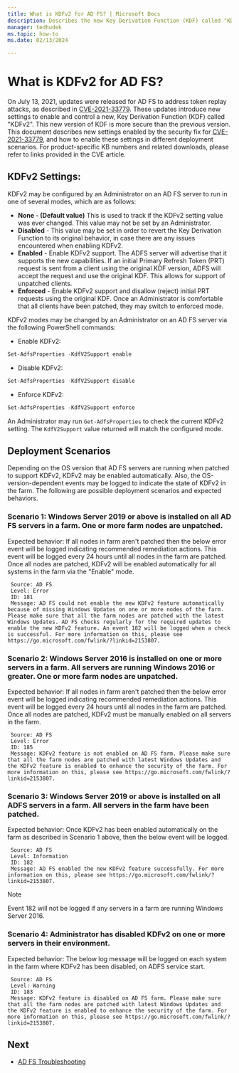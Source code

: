 ```yaml
---
title: What is KDFv2 for AD FS? | Microsoft Docs
description: Describes the new Key Derivation Function (KDF) called "KDFv2" for AD FS
manager: tedhudek
ms.topic: how-to
ms.date: 02/13/2024

---
```






# What is KDFv2 for AD FS?

On July 13, 2021, updates were released for AD FS to address token replay attacks, as described in [CVE-2021-33779](https://msrc.microsoft.com/update-guide/vulnerability/CVE-2021-33779). These updates introduce new settings to enable and control a new, Key Derivation Function (KDF) called "KDFv2". This new version of KDF is more secure than the previous version. This document describes new settings enabled by the security fix for [CVE-2021-33779](https://msrc.microsoft.com/update-guide/vulnerability/CVE-2021-33779), and how to enable these settings in different deployment scenarios. For product-specific KB numbers and related downloads, please refer to links provided in the CVE article.
 
## KDFv2 Settings:
 
KDFv2 may be configured by an Administrator on an AD FS server to run in one of several modes, which are as follows:
 
 - **None - (Default value)** This is used to track if the KDFv2 setting value was ever changed. This value may not be set by an Administrator. 
- **Disabled** - This value may be set in order to revert the Key Derivation Function to its original behavior, in case there are any issues encountered when enabling KDFv2. 
- **Enabled** - Enable KDFv2 support. The ADFS server will advertise that it supports the new capabilities. If an initial Primary Refresh Token (PRT) request is sent from a client using the original KDF version, ADFS will accept the request and use the original KDF. This allows for support of unpatched clients.
- **Enforced** - Enable KDFv2 support and disallow (reject) initial PRT requests using the original KDF. Once an Administrator is comfortable that all clients have been patched, they may switch to enforced mode. 
 
KDFv2 modes may be changed by an Administrator on an AD FS server via the following PowerShell commands:
 
- Enable KDFv2:
 ```powershell
 Set-AdfsProperties -KdfV2Support enable 
 ```

- Disable KDFv2:
 ```powershell
 Set-AdfsProperties -KdfV2Support disable 
 ```
- Enforce KDFv2:
 ```powershell
 Set-AdfsProperties -KdfV2Support enforce 
 ``` 
An Administrator may run `Get-AdfsProperties` to check the current KDFv2 setting. The `KdfV2Support` value returned will match the configured mode.
 
## Deployment Scenarios
Depending on the OS version that AD FS servers are running when patched to support KDFv2, KDFv2 may be enabled automatically. Also, the OS-version-dependent events may be logged to indicate the state of KDFv2 in the farm. The following are possible deployment scenarios and expected behaviors.
 
### Scenario 1: Windows Server 2019 or above is installed on all AD FS servers in a farm. One or more farm nodes are unpatched.
 
 Expected behavior: If all nodes in farm aren't patched then the below error event will be logged indicating recommended remediation actions. This event will be logged every 24 hours until all nodes in the farm are patched. Once all nodes are patched, KDFv2 will be enabled automatically for all systems in the farm via the "Enable" mode.
 
```
 Source: AD FS 
 Level: Error 
 ID: 181 
 Message: AD FS could not enable the new KDFv2 feature automatically because of missing Windows Updates on one or more nodes of the farm. Please make sure that all the farm nodes are patched with the latest Windows Updates. AD FS checks regularly for the required updates to enable the new KDFv2 feature. An event 182 will be logged when a check is successful. For more information on this, please see https://go.microsoft.com/fwlink/?linkid=2153807. 
 ```

### Scenario 2: Windows Server 2016 is installed on one or more servers in a farm. All servers are running Windows 2016 or greater. One or more farm nodes are unpatched.
 
 Expected behavior: If all nodes in farm aren't patched then the below error event will be logged indicating recommended remediation actions. This event will be logged every 24 hours until all nodes in the farm are patched. Once all nodes are patched, KDFv2 must be manually enabled on all servers in the farm.
 
```
 Source: AD FS 
 Level: Error 
 ID: 185 
 Message: KDFv2 feature is not enabled on AD FS farm. Please make sure that all the farm nodes are patched with latest Windows Updates and the KDFv2 feature is enabled to enhance the security of the farm. For more information on this, please see https://go.microsoft.com/fwlink/?linkid=2153807. 
``` 

### Scenario 3: Windows Server 2019 or above is installed on all ADFS servers in a farm. All servers in the farm have been patched.
 
 Expected behavior: Once KDFv2 has been enabled automatically on the farm as described in Scenario 1 above, then the below event will be logged.
 
```
 Source: AD FS 
 Level: Information 
 ID: 182 
 Message: AD FS enabled the new KDFv2 feature successfully. For more information on this, please see https://go.microsoft.com/fwlink/?linkid=2153807. 
 ```

 >[!Note]
 > Event 182 will not be logged if any servers in a farm are running Windows Server 2016.
 
### Scenario 4: Administrator has disabled KDFv2 on one or more servers in their environment.
 
 Expected behavior: The below log message will be logged on each system in the farm where KDFv2 has been disabled, on ADFS service start.
 
```
 Source: AD FS 
 Level: Warning 
 ID: 183 
 Message: KDFv2 feature is disabled on AD FS farm. Please make sure that all the farm nodes are patched with latest Windows Updates and the KDFv2 feature is enabled to enhance the security of the farm. For more information on this, please see https://go.microsoft.com/fwlink/?linkid=2153807. 
 ```

## Next


- [AD FS Troubleshooting](../../ad-fs/troubleshooting/ad-fs-tshoot-overview.md)
